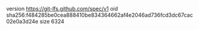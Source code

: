 version https://git-lfs.github.com/spec/v1
oid sha256:f484285be0cea888410be834364662af4e2046ad736fcd3dc67cac02e0a3d24e
size 6324
